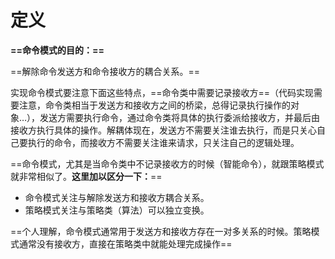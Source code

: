 # 定义

**==命令模式的目的：==**

==解除命令发送方和命令接收方的耦合关系。==

实现命令模式要注意下面这些特点，==命令类中需要记录接收方==（代码实现需要注意，命令类相当于发送方和接收方之间的桥梁，总得记录执行操作的对象…），发送方需要执行命令，通过命令类将具体的执行委派给接收方，并最后由接收方执行具体的操作。解耦体现在，发送方不需要关注谁去执行，而是只关心自己要执行的命令，而接收方不需要关注谁来请求，只关注自己的逻辑处理。

==命令模式，尤其是当命令类中不记录接收方的时候（智能命令），就跟策略模式就非常相似了。**这里加以区分一下：**==

- 命令模式关注与解除发送方和接收方耦合关系。
- 策略模式关注与策略类（算法）可以独立变换。

==个人理解，命令模式通常用于发送方和接收方存在一对多关系的时候。策略模式通常没有接收方，直接在策略类中就能处理完成操作==
